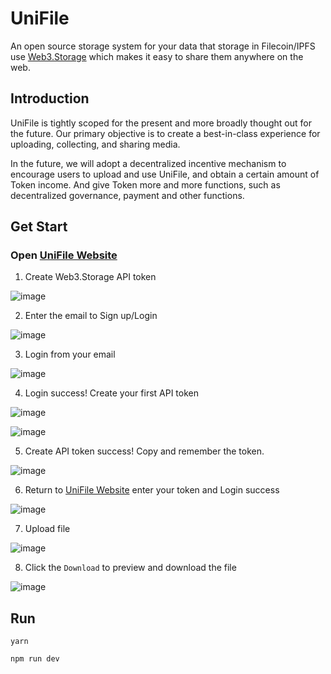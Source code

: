 # UniFile

An open source storage system for your data that storage in Filecoin/IPFS use [Web3.Storage](https://web3.storage) which makes it easy to share them anywhere on the web.

## Introduction

UniFile is tightly scoped for the present and more broadly thought out for the future. Our primary objective is to create a best-in-class experience for uploading, collecting, and sharing media. 

In the future, we will adopt a decentralized incentive mechanism to encourage users to upload and use UniFile, and obtain a certain amount of Token income. And give Token more and more functions, such as decentralized governance, payment and other functions.

## Get Start

### Open [UniFile Website](https://unifile.storeros.com:8443/)

1. Create Web3.Storage API token

![image](https://user-images.githubusercontent.com/90947287/134318352-b53d8e9c-0876-4fca-931b-fd5e3c07f9e4.png)

2. Enter the email to Sign up/Login

![image](https://user-images.githubusercontent.com/90947287/134300701-29b4cfbf-853c-46ed-b058-35488b235935.png)

3. Login from your email

![image](https://user-images.githubusercontent.com/90947287/134312698-1bcebb5b-c321-4b10-aa6c-a3b7eb2cbc0c.png)

4. Login success! Create your first API token

![image](https://user-images.githubusercontent.com/90947287/134317401-49a1b090-2f5f-40ed-92d8-18ae3f3c4f09.png)

![image](https://user-images.githubusercontent.com/90947287/134317582-a43bb4f0-602f-4421-83fa-adf794940290.png)

5. Create API token success! Copy and remember the token.

![image](https://user-images.githubusercontent.com/90947287/134317604-ea661641-e3e6-4034-96ef-a471a8b07c06.png)

6. Return to [UniFile Website](http://14.215.91.114:8083/) enter your token and Login success

![image](https://user-images.githubusercontent.com/90947287/134472642-8ef43ab0-3801-4f85-a2cc-2649e246660d.png)

7. Upload file

![image](https://user-images.githubusercontent.com/90947287/134473921-8d453021-6788-4fa6-a092-4dbdb3fc3186.png)

8. Click the `Download` to preview and download the file

![image](https://user-images.githubusercontent.com/90947287/134473991-48c7439c-13a1-4513-b0b8-7546512e04c1.png)


## Run

```
yarn
```
```
npm run dev
```





